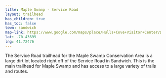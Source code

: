 ```yaml
---
title: Maple Swamp - Service Road
layout: trailhead
has_children: true
has_toc: false
town: sandwich
map-link: https://www.google.com/maps/place/Hulls+Cove+Visitor+Center/@44.4089658,-68.2498482,17z/data=!3m1!4b1!4m6!3m5!1s0x4caec00f88e95c93:0x52e77378f7cec889!8m2!3d44.4089658!4d-68.2472733!16s%2Fm%2F0dkc9zy?entry=ttu
lat: -70.43699
lng: 41.72476
---
```

The Service Road trailhead for the Maple Swamp Conservation Area is a large dirt lot located right off of the Service Road in Sandwich. This is the main trailhead for Maple Swamp and has access to a large variety of trails and routes.